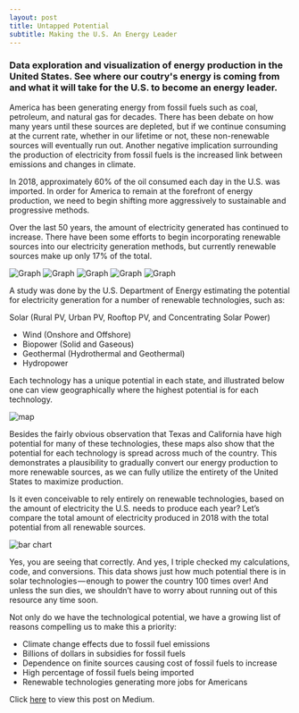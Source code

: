 ```yaml
---
layout: post
title: Untapped Potential
subtitle: Making the U.S. An Energy Leader
--- 
```

### Data exploration and visualization of energy production in the United States. See where our coutry's energy is coming from and what it will take for the U.S. to become an energy leader.

America has been generating energy from fossil fuels such as coal, petroleum, and natural gas for decades. There has been debate on how many years until these sources are depleted, but if we continue consuming at the current rate, whether in our lifetime or not, these non-renewable sources will eventually run out. Another negative implication surrounding the production of electricity from fossil fuels is the increased link between emissions and changes in climate.

In 2018, approximately 60% of the oil consumed each day in the U.S. was imported. In order for America to remain at the forefront of energy production, we need to begin shifting more aggressively to sustainable and progressive methods.

Over the last 50 years, the amount of electricity generated has continued to increase. There have been some efforts to begin incorporating renewable sources into our electricity generation methods, but currently renewable sources make up only 17% of the total.

![Graph](https://cdn-images-1.medium.com/max/2400/1*t0Ix5sqPgeHtu0gNRB0vIA.jpeg)
![Graph](https://miro.medium.com/max/1400/1*zMWlPiLiOJ_iLaRCYkREWA.png)
![Graph](https://miro.medium.com/max/1400/1*Jp8dSxOgR49HU2bOPeAVgg.png)
![Graph](https://miro.medium.com/max/1400/1*79n89HfewxIJqWaHUDw_zg.png)
![Graph](https://miro.medium.com/max/1400/1*DLhS4KkjCbTnZdMA0Xr9mA.png)

A study was done by the U.S. Department of Energy estimating the potential for electricity generation for a number of renewable technologies, such as:

Solar (Rural PV, Urban PV, Rooftop PV, and Concentrating Solar Power)
- Wind (Onshore and Offshore)
- Biopower (Solid and Gaseous)
- Geothermal (Hydrothermal and Geothermal)
- Hydropower

Each technology has a unique potential in each state, and illustrated below one can view geographically where the highest potential is for each technology.

![map](https://cdn-images-1.medium.com/max/1600/1*uh8HsD9eKEnS4G_x6xYIZw.png)

Besides the fairly obvious observation that Texas and California have high potential for many of these technologies, these maps also show that the potential for each technology is spread across much of the country. This demonstrates a plausibility to gradually convert our energy production to more renewable sources, as we can fully utilize the entirety of the United States to maximize production.

Is it even conceivable to rely entirely on renewable technologies, based on the amount of electricity the U.S. needs to produce each year? Let’s compare the total amount of electricity produced in 2018 with the total potential from all renewable sources.

![bar chart](https://cdn-images-1.medium.com/max/2000/1*RgPTtfEA_C5gApoGZ5gxDQ.jpeg)

Yes, you are seeing that correctly. And yes, I triple checked my calculations, code, and conversions. This data shows just how much potential there is in solar technologies — enough to power the country 100 times over! And unless the sun dies, we shouldn’t have to worry about running out of this resource any time soon.

Not only do we have the technological potential, we have a growing list of reasons compelling us to make this a priority:

- Climate change effects due to fossil fuel emissions
- Billions of dollars in subsidies for fossil fuels
- Dependence on finite sources causing cost of fossil fuels to increase
- High percentage of fossil fuels being imported
- Renewable technologies generating more jobs for Americans



Click <a href="https://blog.usejournal.com/untapped-potential-making-the-u-s-an-energy-leader-378b387263fa?source=friends_link&sk=997e51020e1058c014d4eccd87b7a7d5" target="_blank">here</a> to view this post on Medium. 
